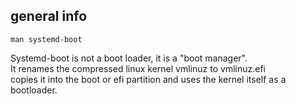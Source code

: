 ## general info

```
man systemd-boot
```

Systemd-boot is not a boot loader, it is a "boot manager".\
It renames the compressed linux kernel vmlinuz to vmlinuz.efi \
copies it into the boot or efi partition and uses the kernel itself as a bootloader.
